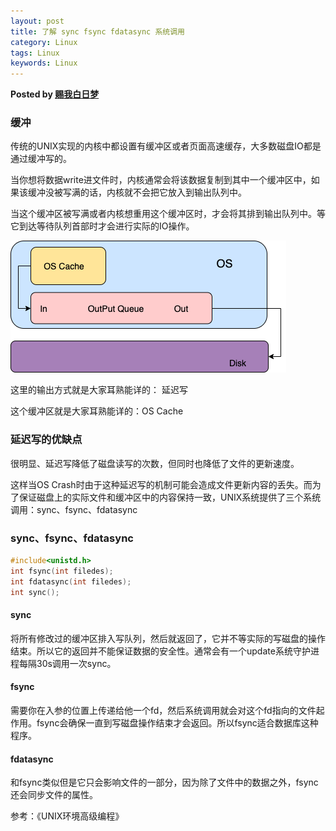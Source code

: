 ```yaml
---  
layout: post  
title: 了解 sync fsync fdatasync 系统调用  
category: Linux  
tags: Linux  
keywords: Linux  
---  
```


__Posted by [赐我白日梦](https://www.cnblogs.com/ZhuChangwu/p/14047108.html)__  

### 缓冲

传统的UNIX实现的内核中都设置有缓冲区或者页面高速缓存，大多数磁盘IO都是通过缓冲写的。

当你想将数据write进文件时，内核通常会将该数据复制到其中一个缓冲区中，如果该缓冲没被写满的话，内核就不会把它放入到输出队列中。

当这个缓冲区被写满或者内核想重用这个缓冲区时，才会将其排到输出队列中。等它到达等待队列首部时才会进行实际的IO操作。

[![](/assets/postAssets/2022/16667921909449.png)](/assets/postAssets/2022/16667921909449.png)

这里的输出方式就是大家耳熟能详的： 延迟写

这个缓冲区就是大家耳熟能详的：OS Cache

  

### 延迟写的优缺点

很明显、延迟写降低了磁盘读写的次数，但同时也降低了文件的更新速度。

这样当OS Crash时由于这种延迟写的机制可能会造成文件更新内容的丢失。而为了保证磁盘上的实际文件和缓冲区中的内容保持一致，UNIX系统提供了三个系统调用：sync、fsync、fdatasync

  

### sync、fsync、fdatasync

```C
#include<unistd.h>
int fsync(int filedes);
int fdatasync(int filedes);
int sync();
```

#### sync
将所有修改过的缓冲区排入写队列，然后就返回了，它并不等实际的写磁盘的操作结束。所以它的返回并不能保证数据的安全性。通常会有一个update系统守护进程每隔30s调用一次sync。

#### fsync
需要你在入参的位置上传递给他一个fd，然后系统调用就会对这个fd指向的文件起作用。fsync会确保一直到写磁盘操作结束才会返回。所以fsync适合数据库这种程序。

#### fdatasync
和fsync类似但是它只会影响文件的一部分，因为除了文件中的数据之外，fsync还会同步文件的属性。


参考：《UNIX环境高级编程》
